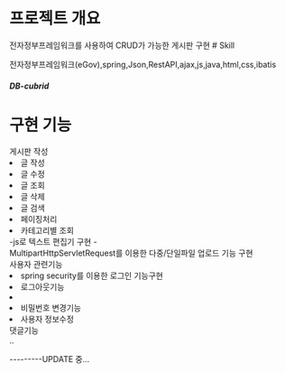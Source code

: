 <h1>프로젝트 개요</h1>
전자정부프레임워크를 사용하여 CRUD가 가능한 게시판 구현
# Skill

전자정부프레임워크(eGov),spring,Json,RestAPI,ajax,js,java,html,css,ibatis


<h5>DB-cubrid</h5>

<h1>구현 기능</h1>
게시판 작성
<li>글 작성</li>
<li>글 수정</li>
<li>글 조회</li>
<li>글 삭제</li>
<li>글 검색</li>
<li>페이징처리</li>
<li>카테고리별 조회</li>
-js로 텍스트 편집기 구현 -<br>
MultipartHttpServletRequest를 이용한 다중/단일파일 업로드 기능 구현<br>
사용자 관련기능
<li>spring security를 이용한 로그인 기능구현</li>
<li>로그아웃기능<li>
<li>비밀번호 변경기능</li>
<li>사용자 정보수정</li>
댓글기능<br>
..

---------UPDATE 중...
